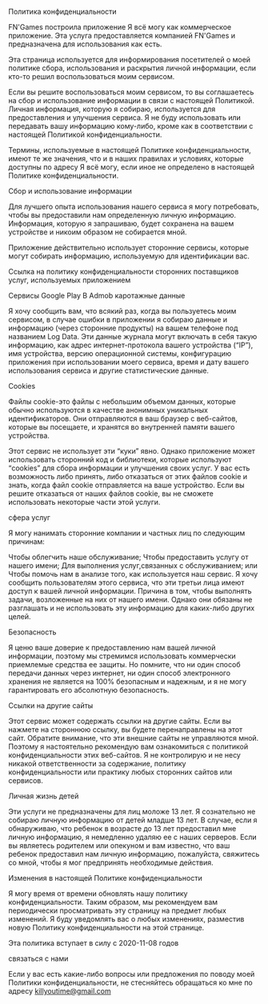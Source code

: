 Политика конфиденциальности

FN'Games построила приложение Я всё могу как коммерческое приложение. Эта услуга предоставляется компанией FN'Games и предназначена для использования как есть.

Эта страница используется для информирования посетителей о моей политике сбора, использования и раскрытия личной информации, если кто-то решил воспользоваться моим сервисом.

Если вы решите воспользоваться моим сервисом, то вы соглашаетесь на сбор и использование информации в связи с настоящей Политикой. Личная информация, которую я собираю, используется для предоставления и улучшения сервиса. Я не буду использовать или передавать вашу информацию кому-либо, кроме как в соответствии с настоящей Политикой конфиденциальности.

Термины, используемые в настоящей Политике конфиденциальности, имеют те же значения, что и в наших правилах и условиях, которые доступны по адресу Я всё могу, если иное не определено в настоящей Политике конфиденциальности.

Сбор и использование информации

Для лучшего опыта использования нашего сервиса я могу потребовать, чтобы вы предоставили нам определенную личную информацию. Информация, которую я запрашиваю, будет сохранена на вашем устройстве и никоим образом не собирается мной.

Приложение действительно использует сторонние сервисы, которые могут собирать информацию, используемую для идентификации вас.

Ссылка на политику конфиденциальности сторонних поставщиков услуг, используемых приложением

Сервисы Google Play
В Admob
каротажные данные

Я хочу сообщить вам, что всякий раз, когда вы пользуетесь моим сервисом, в случае ошибки в приложении я собираю данные и информацию (через сторонние продукты) на вашем телефоне под названием Log Data. Эти данные журнала могут включать в себя такую информацию, как адрес интернет-протокола вашего устройства (“IP”), имя устройства, версию операционной системы, конфигурацию приложения при использовании моего сервиса, время и дату вашего использования сервиса и другие статистические данные.

Cookies

Файлы cookie-это файлы с небольшим объемом данных, которые обычно используются в качестве анонимных уникальных идентификаторов. Они отправляются в ваш браузер с веб-сайтов, которые вы посещаете, и хранятся во внутренней памяти вашего устройства.

Этот сервис не использует эти “куки” явно. Однако приложение может использовать сторонний код и библиотеки, которые используют “cookies” для сбора информации и улучшения своих услуг. У вас есть возможность либо принять, либо отказаться от этих файлов cookie и знать, когда файл cookie отправляется на ваше устройство. Если вы решите отказаться от наших файлов cookie, вы не сможете использовать некоторые части этой услуги.

сфера услуг

Я могу нанимать сторонние компании и частных лиц по следующим причинам:

Чтобы облегчить наше обслуживание;
Чтобы предоставить услугу от нашего имени;
Для выполнения услуг,связанных с обслуживанием; или
Чтобы помочь нам в анализе того, как используется наш сервис.
Я хочу сообщить пользователям этого сервиса, что эти третьи лица имеют доступ к вашей личной информации. Причина в том, чтобы выполнять задачи, возложенные на них от нашего имени. Однако они обязаны не разглашать и не использовать эту информацию для каких-либо других целей.

Безопасность

Я ценю ваше доверие к предоставлению нам вашей личной информации, поэтому мы стремимся использовать коммерчески приемлемые средства ее защиты. Но помните, что ни один способ передачи данных через интернет, ни один способ электронного хранения не является на 100% безопасным и надежным, и я не могу гарантировать его абсолютную безопасность.

Ссылки на другие сайты

Этот сервис может содержать ссылки на другие сайты. Если вы нажмете на стороннюю ссылку, вы будете перенаправлены на этот сайт. Обратите внимание, что эти внешние сайты не управляются мной. Поэтому я настоятельно рекомендую вам ознакомиться с политикой конфиденциальности этих веб-сайтов. Я не контролирую и не несу никакой ответственности за содержание, политику конфиденциальности или практику любых сторонних сайтов или сервисов.

Личная жизнь детей

Эти услуги не предназначены для лиц моложе 13 лет. Я сознательно не собираю личную информацию от детей младше 13 лет. В случае, если я обнаруживаю, что ребенок в возрасте до 13 лет предоставил мне личную информацию, я немедленно удаляю ее с наших серверов. Если вы являетесь родителем или опекуном и вам известно, что ваш ребенок предоставил нам личную информацию, пожалуйста, свяжитесь со мной, чтобы я мог предпринять необходимые действия.

Изменения в настоящей Политике конфиденциальности

Я могу время от времени обновлять нашу политику конфиденциальности. Таким образом, мы рекомендуем вам периодически просматривать эту страницу на предмет любых изменений. Я буду уведомлять вас о любых изменениях, разместив новую Политику конфиденциальности на этой странице.

Эта политика вступает в силу с 2020-11-08 годов

связаться с нами

Если у вас есть какие-либо вопросы или предложения по поводу моей Политики конфиденциальности, не стесняйтесь обращаться ко мне по адресу killyoutime@gmail.com
